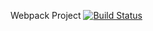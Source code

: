 Webpack Project [![Build Status](https://travis-ci.org/Nikolay0951/travis.svg?branch=master)](https://travis-ci.org/Nikolay0951/travis)
